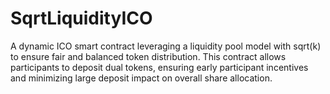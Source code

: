 # SqrtLiquidityICO
A dynamic ICO smart contract leveraging a liquidity pool model with sqrt(k) to ensure fair and balanced token distribution. This contract allows participants to deposit dual tokens, ensuring early participant incentives and minimizing large deposit impact on overall share allocation.
